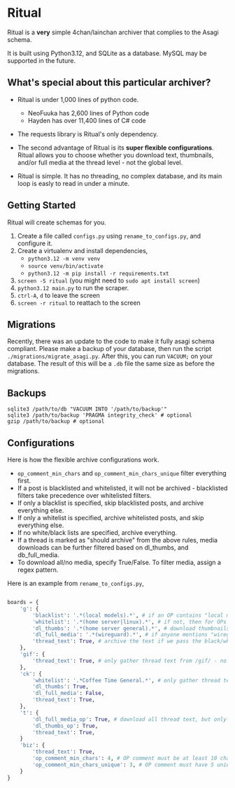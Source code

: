 # Ritual

Ritual is a **very** simple 4chan/lainchan archiver that complies to the Asagi schema.

It is built using Python3.12, and SQLite as a database. MySQL may be supported in the future.

## What's special about this particular archiver?

- Ritual is under 1,000 lines of python code.
  - NeoFuuka has 2,600 lines of Python code
  - Hayden has over 11,400 lines of C# code

- The requests library is Ritual's only dependency.

- The second advantage of Ritual is its **super flexible configurations**. Ritual allows you to choose whether you download text, thumbnails, and/or full media at the thread level - not the global level.

- Ritual is simple. It has no threading, no complex database, and its main loop is easly to read in under a minute.


## Getting Started

Ritual will create schemas for you.

1. Create a file called `configs.py` using `rename_to_configs.py`, and configure it.
2. Create a virtualenv and install dependencies,
    - `python3.12 -m venv venv`
    - `source venv/bin/activate`
    - `python3.12 -m pip install -r requirements.txt`
3. `screen -S ritual` (you might need to `sudo apt install screen`)
4. `python3.12 main.py` to run the scraper.
5. `ctrl-A`, `d` to leave the screen
6. `screen -r ritual` to reattach to the screen


## Migrations

Recently, there was an update to the code to make it fully asagi schema compliant. Please make a backup of your database, then run the script `./migrations/migrate_asagi.py`. After this, you can run `VACUUM;` on your database. The result of this will be a `.db` file the same size as before the migrations.


## Backups

```
sqlite3 /path/to/db "VACUUM INTO '/path/to/backup'"
sqlite3 /path/to/backup 'PRAGMA integrity_check' # optional
gzip /path/to/backup # optional
```

## Configurations

Here is how the flexible archive configurations work.

- `op_comment_min_chars` and `op_comment_min_chars_unique` filter everything first.
- If a post is blacklisted and whitelisted, it will not be archived - blacklisted filters take precedence over whitelisted filters.
- If only a blacklist is specified, skip blacklisted posts, and archive everything else.
- If only a whitelist is specified, archive whitelisted posts, and skip everything else.
- If no white/black lists are specified, archive everything.
- If a thread is marked as "should archive" from the above rules, media downloads can be further filtered based on dl_thumbs, and db_full_media.
- To download all/no media, specify True/False. To filter media, assign a regex pattern.

Here is an example from `rename_to_configs.py`,

```python

boards = {
    'g': {
        'blacklist': '.*(local models).*', # if an OP contains "local models" in the subject or comment - skip thread
        'whitelist': '.*(home server|linux).*', # if not, then for OPs with "home server" or "linux" in the subject or comment...
        'dl_thumbs': '.*(home server general).*', # download thumbnails, but ONLY if it's a "home server general"
        'dl_full_media': '.*(wireguard).*', # if anyone mentions "wireguard", get the full media if applicable
        'thread_text': True, # archive the text if we pass the black/white lists.
    },
    'gif': {
        'thread_text': True, # only gather thread text from /gif/ - no files
    },
    'ck': {
        'whitelist': '.*Coffee Time General.*', # only gather thread text, and thumbnails from "Coffee Time General" threads on /ck/
        'dl_thumbs': True,
        'dl_full_media': False,
        'thread_text': True,
    },
    't': {
        'dl_full_media_op': True, # download all thread text, but only thumbnails and full media for the OP posts on /t/
        'dl_thumbs_op': True,
        'thread_text': True,
    }
    'biz': {
        'thread_text': True,
        'op_comment_min_chars': 4, # OP comment must be at least 10 characters long (does not archive: "omg", ".", "lol", etc.)
        'op_comment_min_chars_unique': 3, # OP comment must have 5 unique character (does not archive: ".", "lol", "hahaha", "aaaaa", etc.)
    }
}
```

